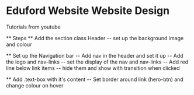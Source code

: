 # Eduford Website Website Design

Tutorials from youtube

** Steps
** Add the section class Header
-- set up the background image and colour

\*\* Set up the Navigation bar
-- Add nav in the header and set it up
-- Add the logo and nav-links
-- set the display of the nav and nav-links
-- Add red line below link items
-- hide them and show with transition when clicked

\*\* Add .text-box with it's content
-- Set border around link (hero-btn) and change colour on hover
